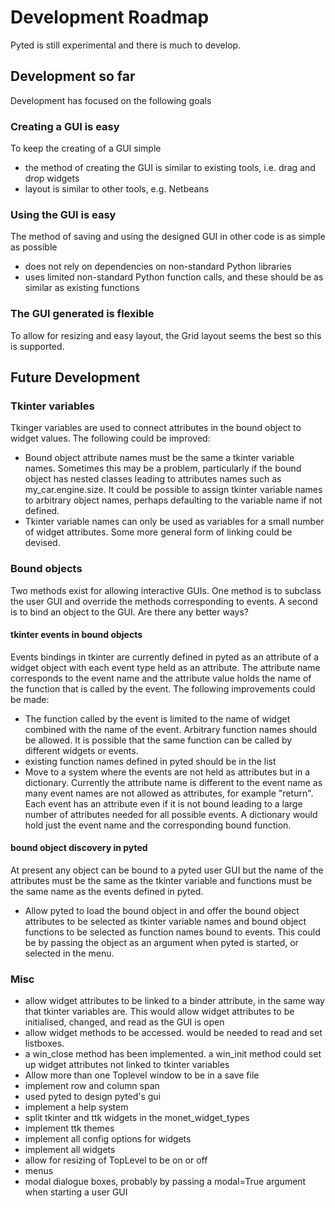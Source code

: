 # Development Roadmap

Pyted is still experimental and there is much to develop.

## Development so far

Development has focused on the following goals

### Creating a GUI is easy
To keep the creating of a GUI simple

* the method of creating the GUI is similar to existing tools, i.e. drag and drop widgets
* layout is similar to other tools, e.g. Netbeans

### Using the GUI is easy

The method of saving and using the designed GUI in other code is as simple as possible

* does not rely on dependencies on non-standard Python libraries
* uses limited non-standard Python function calls, and these should be as similar as existing functions

### The GUI generated is flexible

To allow for resizing and easy layout, the Grid layout seems the best so this is supported.

## Future Development

### Tkinter variables

Tkinger variables are used to connect attributes in the bound object to widget values. The following could be improved:

* Bound object attribute names must be the same a tkinter variable names. Sometimes this may be a problem, particularly
if the bound object has nested classes leading to attributes names such as my_car.engine.size. It could be possible
to assign tkinter variable names to arbitrary object names, perhaps defaulting to the variable name if not defined.
* Tkinter variable names can only be used as variables for a small number of widget attributes. Some more general form
of linking could be devised. 

### Bound objects

Two methods exist for allowing interactive GUIs. One method is to subclass the user GUI and override the methods
corresponding to events. A second is to bind an object to the GUI. Are there any better ways?

#### tkinter events in bound objects

Events bindings in tkinter are currently defined in pyted as an attribute of a widget object with each event type
held as an attribute. The attribute name corresponds to the event name and the attribute value holds the name of the
function that is called by the event. The following improvements could be made:

* The function called by the event is limited to the name of widget combined with the name of the event. Arbitrary
function names should be allowed. It is possible that the same function can be called by different widgets or events.
* existing function names defined in pyted should be in the list
* Move to a system where the events are not held as attributes but in a dictionary. Currently the attribute name is
different to the event name as many event names are not allowed as attributes, for example "return". Each event has
an attribute even if it is not bound leading to a large number of attributes needed for all possible events. A
dictionary would hold just the event name and the corresponding bound function.

#### bound object discovery in pyted

At present any object can be bound to a pyted user GUI but the name of the attributes must be the same as the tkinter
variable and functions must be the same name as the events defined in pyted.

* Allow pyted to load the bound object in and offer the bound object attributes to be selected as tkinter variable names
and bound object functions to be selected as function names bound to events. This could be by passing the object as
an argument when pyted is started, or selected in the menu.

### Misc

* allow widget attributes to be linked to a binder attribute, in the same way that tkinter variables are. This would
allow widget attributes to be initialised, changed, and read as the GUI is open
* allow widget methods to be accessed. would be needed to read and set listboxes.
* a win_close method has been implemented. a win_init method could set up widget attributes not linked to 
tkinter variables
* Allow more than one Toplevel window to be in a save file
* implement row and column span
* used pyted to design pyted's gui
* implement a help system
* split tkinter and ttk widgets in the monet_widget_types
* implement ttk themes
* implement all config options for widgets
* implement all widgets
* allow for resizing of TopLevel to be on or off
* menus
* modal dialogue boxes, probably by passing a modal=True argument when starting a user GUI
